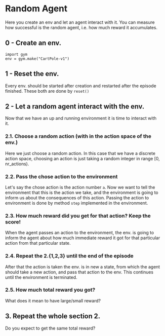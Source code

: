 # Random Agent
Here you create an env and let an agent interact with it. You can measure how
 successful is the random agent, i.e. how much reward it accumulates.

## 0 - Create an env.
```
import gym
env = gym.make("CartPole-v1")
```
## 1 - Reset the env.
Every env. should be started after creation and restarted after the episode finished.
These both are done by ```reset()```
## 2 - Let a random agent interact with the env.
Now that we have an up and running environment it is time to interact with it.
### 2.1. Choose a random action (with in the action space of the env.)
Here we just choose a random action. In this case that we have a discrete action 
space, choosing an action is just taking a random integer in range [0, nr_actions).
### 2.2. Pass the chose action to the environment
Let's say the chose action is the action number ``a``. Now we want to tell the 
environment that this is the action we take, and the environment is going to inform 
us about the consequences of this action. Passing the action to environment is done by
method ```step``` implemented in the environment.
### 2.3. How much reward did you get for that action? Keep the score!
When the agent passes an action to the environment, the env. is going to inform the 
agent about how much immediate reward it got for that particular action from that 
particular state.
### 2.4. Repeat the 2.{1,2,3} until the end of the episode
After that the action is taken the env. is in new a state, from which the agent 
should take a new action, and pass that action to the env. This continues until the 
environment is terminated.
### 2.5. How much total reward you got? 
What does it mean to have large/small reward?

## 3. Repeat the whole section 2.
Do you expect to get the same total reward?